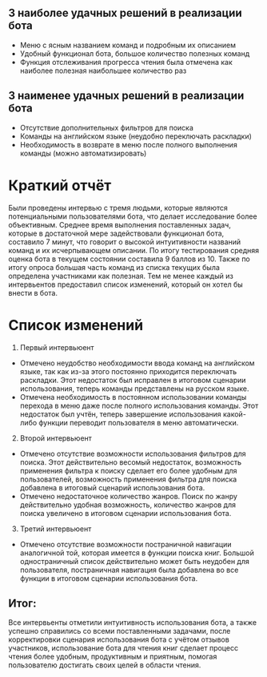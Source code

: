 ## 3 наиболее удачных решений в реализации бота

- Меню с ясным названием команд и подробным их описанием
- Удобный функционал бота, большое количество полезных команд
- Функция отслеживания прогресса чтения была отмечена как наиболее полезная наибольшее количество раз

## 3 наименее удачных решений в реализации бота

- Отсутствие дополнительных фильтров для поиска
- Команды на английском языке (неудобно переключать раскладки)
- Необходимость в возврате в меню после полного выполнения команды (можно автоматизировать)

# Краткий отчёт

Были проведены интервью с тремя людьми, которые являются потенциальными пользователями бота, что делает исследование
более объективным.
Среднее время выполнения поставленных задач, которые в достаточной мере задействовали функционал бота, составило 7
минут, что говорит о высокой интуитивности названий команд и их исчерпывающем описании. По итогу тестирования средняя
оценка бота в текущем состоянии составила 9 баллов из 10. Также по итогу опроса большая часть команд из списка текущих
была
определена участниками как полезная. Тем не менее каждый из интервьентов предоставил список изменений, который
он хотел бы внести в бота.

# Список изменений

1) Первый интервьюент

- Отмечено неудобство необходимости ввода команд на английском языке, так как из-за этого постоянно приходится
  переключать раскладки. Этот недостаток был исправлен в итоговом сценарии использования, теперь команды представлены на
  русском языке.
- Отмечена необходимость в постоянном использовании команды перехода в меню даже после полного использования команды.
  Этот недостаток был учтён, теперь завершение использования какой-либо функции переводит пользователя в меню
  автоматически.


2) Второй интервьюент

- Отмечено отсутствие возможности использования фильтров для поиска. Этот действительно весомый недостаток, возможность
  применения фильтра к поиску сделает его более удобным для пользователей, возможность применения фильтра для поиска
  добавлена в итоговый сценарий использования бота.
- Отмечено недостаточное количество жанров. Поиск по жанру действительно удобная возможность, количество жанров для
  поиска увеличено в итоговом сценарии использования бота.


3) Третий интервьюент

- Отмечено отсутствие возможности постраничной навигации аналогичной той, которая имеется в функции поиска книг. Большой
  одностраничный список действительно может быть неудобен для пользователя, постраничная навигация была добавлена во все
  функции в итоговом сценарии использования бота.

## Итог:

Все интервьенты отметили интуитивность использования бота, а также
успешно справились со всеми поставленными задачами, после корректировки сценария использования бота с учётом отзывов
участников, использование бота для чтения книг сделает процесс чтения более удобным, продуктивным и приятным, помогая
пользователю достигать своих целей в области чтения.
